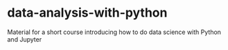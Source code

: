 # data-analysis-with-python
Material for a short course introducing how to do data science with Python and Jupyter
